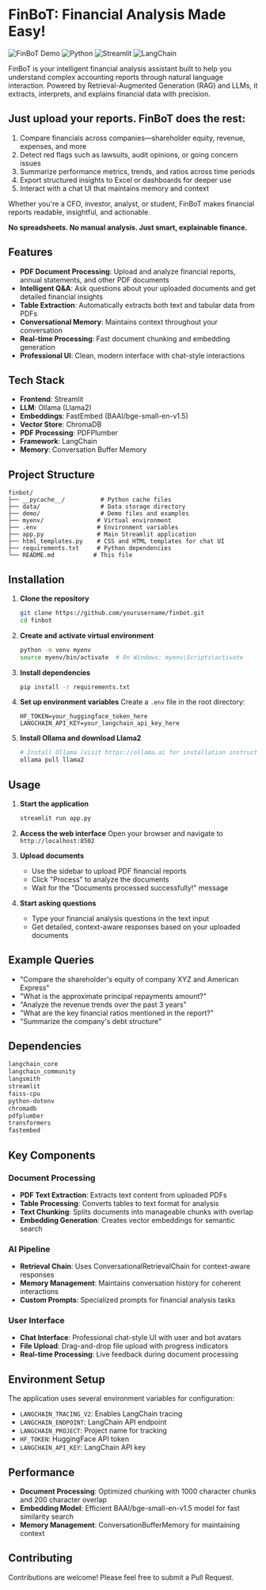 # FinBoT: Financial Analysis Made Easy! 
![FinBoT Demo](https://img.shields.io/badge/Status-Active-brightgreen)
![Python](https://img.shields.io/badge/Python-3.8+-blue)
![Streamlit](https://img.shields.io/badge/Streamlit-1.0+-red)
![LangChain](https://img.shields.io/badge/LangChain-Latest-yellow)

 
FinBoT is your intelligent financial analysis assistant built to help you understand complex accounting reports through natural language interaction. Powered by Retrieval-Augmented Generation (RAG) and LLMs, it extracts, interprets, and explains financial data with precision.

## Just upload your reports. FinBoT does the rest:
1. Compare financials across companies—shareholder equity, revenue, expenses, and more
2. Detect red flags such as lawsuits, audit opinions, or going concern issues
3. Summarize performance metrics, trends, and ratios across time periods
4. Export structured insights to Excel or dashboards for deeper use
5. Interact with a chat UI that maintains memory and context

Whether you're a CFO, investor, analyst, or student, FinBoT makes financial reports readable, insightful, and actionable. 

**No spreadsheets. No manual analysis. Just smart, explainable finance.**


## Features

- **PDF Document Processing**: Upload and analyze financial reports, annual statements, and other PDF documents
- **Intelligent Q&A**: Ask questions about your uploaded documents and get detailed financial insights
- **Table Extraction**: Automatically extracts both text and tabular data from PDFs
- **Conversational Memory**: Maintains context throughout your conversation
- **Real-time Processing**: Fast document chunking and embedding generation
- **Professional UI**: Clean, modern interface with chat-style interactions

## Tech Stack

- **Frontend**: Streamlit
- **LLM**: Ollama (Llama2)
- **Embeddings**: FastEmbed (BAAI/bge-small-en-v1.5)
- **Vector Store**: ChromaDB
- **PDF Processing**: PDFPlumber
- **Framework**: LangChain
- **Memory**: Conversation Buffer Memory

## Project Structure

```
finbot/
├── __pycache__/          # Python cache files
├── data/                 # Data storage directory
├── demo/                 # Demo files and examples
├── myenv/               # Virtual environment
├── .env                 # Environment variables
├── app.py               # Main Streamlit application
├── html_templates.py    # CSS and HTML templates for chat UI
├── requirements.txt     # Python dependencies
└── README.md           # This file
```

## Installation

1. **Clone the repository**
   ```bash
   git clone https://github.com/yourusername/finbot.git
   cd finbot
   ```

2. **Create and activate virtual environment**
   ```bash
   python -m venv myenv
   source myenv/bin/activate  # On Windows: myenv\Scripts\activate
   ```

3. **Install dependencies**
   ```bash
   pip install -r requirements.txt
   ```

4. **Set up environment variables**
   Create a `.env` file in the root directory:
   ```env
   HF_TOKEN=your_huggingface_token_here
   LANGCHAIN_API_KEY=your_langchain_api_key_here
   ```

5. **Install Ollama and download Llama2**
   ```bash
   # Install Ollama (visit https://ollama.ai for installation instructions)
   ollama pull llama2
   ```

## Usage

1. **Start the application**
   ```bash
   streamlit run app.py
   ```

2. **Access the web interface**
   Open your browser and navigate to `http://localhost:8502`

3. **Upload documents**
   - Use the sidebar to upload PDF financial reports
   - Click "Process" to analyze the documents
   - Wait for the "Documents processed successfully!" message

4. **Start asking questions**
   - Type your financial analysis questions in the text input
   - Get detailed, context-aware responses based on your uploaded documents

## Example Queries

- "Compare the shareholder's equity of company XYZ and American Express"
- "What is the approximate principal repayments amount?"
- "Analyze the revenue trends over the past 3 years"
- "What are the key financial ratios mentioned in the report?"
- "Summarize the company's debt structure"

## Dependencies

```txt
langchain_core
langchain_community 
langsmith
streamlit 
faiss-cpu
python-dotenv
chromadb
pdfplumber
transformers
fastembed
```

## Key Components

### Document Processing
- **PDF Text Extraction**: Extracts text content from uploaded PDFs
- **Table Processing**: Converts tables to text format for analysis
- **Text Chunking**: Splits documents into manageable chunks with overlap
- **Embedding Generation**: Creates vector embeddings for semantic search

### AI Pipeline
- **Retrieval Chain**: Uses ConversationalRetrievalChain for context-aware responses
- **Memory Management**: Maintains conversation history for coherent interactions
- **Custom Prompts**: Specialized prompts for financial analysis tasks

### User Interface
- **Chat Interface**: Professional chat-style UI with user and bot avatars
- **File Upload**: Drag-and-drop file upload with progress indicators
- **Real-time Processing**: Live feedback during document processing

## Environment Setup

The application uses several environment variables for configuration:

- `LANGCHAIN_TRACING_V2`: Enables LangChain tracing
- `LANGCHAIN_ENDPOINT`: LangChain API endpoint
- `LANGCHAIN_PROJECT`: Project name for tracking
- `HF_TOKEN`: HuggingFace API token
- `LANGCHAIN_API_KEY`: LangChain API key

## Performance

- **Document Processing**: Optimized chunking with 1000 character chunks and 200 character overlap
- **Embedding Model**: Efficient BAAI/bge-small-en-v1.5 model for fast similarity search
- **Memory Management**: ConversationBufferMemory for maintaining context
## Contributing
Contributions are welcome! Please feel free to submit a Pull Request.

